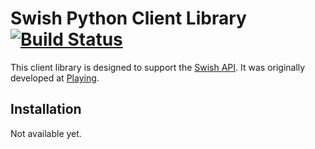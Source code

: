 # Swish Python Client Library [![Build Status](https://travis-ci.org/playing-se/swish-python.svg?branch=master)](https://travis-ci.org/playing-se/swish-python)
This client library is designed to support the [Swish API](https://www.getswish.se/content/uploads/2015/06/Guide-Swish-API_160118.pdf). It was originally developed at [Playing](https://playing.se/).

## Installation
Not available yet.
